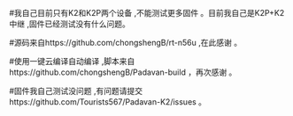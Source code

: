 #我自己目前只有K2和K2P两个设备 ,不能测试更多固件  。目前我自己是K2P+K2中继 ,固件已经测试没有什么问题。

#源码来自https://github.com/chongshengB/rt-n56u ,在此感谢 。

#使用一键云编译自动编译 ,脚本来自https://github.com/chongshengB/Padavan-build ，再次感谢 。

#固件我自己测试没问题 ,有问题请提交https://github.com/Tourists567/Padavan-K2/issues 。 
